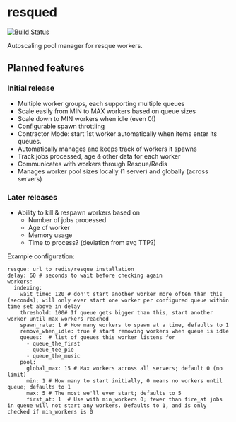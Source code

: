resqued
==============

[![Build Status](https://travis-ci.org/wideopenspaces/resqued.png?branch=master)](https://travis-ci.org/wideopenspaces/resqued)

Autoscaling pool manager for resque workers.

## Planned features

### Initial release

* Multiple worker groups, each supporting multiple queues
* Scale easily from MIN to MAX workers based on queue sizes
* Scale down to MIN workers when idle (even 0!)
* Configurable spawn throttling
* Contractor Mode: start 1st worker automatically when items enter its queues.
* Automatically manages and keeps track of workers it spawns
* Track jobs processed, age & other data for each worker
* Communicates with workers through Resque/Redis
* Manages worker pool sizes locally (1 server) and globally (across servers)

### Later releases

* Ability to kill & respawn workers based on
  * Number of jobs processed
  * Age of worker
  * Memory usage
  * Time to process? (deviation from avg TTP?)


Example configuration:

```
resque: url to redis/resque installation
delay: 60 # seconds to wait before checking again
workers:
  indexing:
    wait_time: 120 # don't start another worker more often than this (seconds); will only ever start one worker per configured queue within time set above in delay
    threshold: 100# If queue gets bigger than this, start another worker until max workers reached
    spawn_rate: 1 # How many workers to spawn at a time, defaults to 1
    remove_when_idle: true # start removing workers when queue is idle
    queues:  # list of queues this worker listens for
      - queue_the_first
      - queue_tee_pie
      - queue_the_music
    pool:
      global_max: 15 # Max workers across all servers; default 0 (no limit)
      min: 1 # How many to start initially, 0 means no workers until queue; defaults to 1
      max: 5 # The most we'll ever start; defaults to 5
      first_at: 1  # Use with min_workers 0; fewer than fire_at jobs in queue will not start any workers. Defaults to 1, and is only checked if min_workers is 0
```
